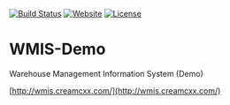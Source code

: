 [![Build Status](https://travis-ci.org/CreamCXX/WMIS-Demo.svg?branch=master)](https://travis-ci.org/CreamCXX/WMIS-Demo)
[![Website](https://img.shields.io/website-up-down-green-red/http/wmis.creamcxx.com.svg)](http://wmis.creamcxx.com/)
[![License](https://img.shields.io/github/license/CreamCXX/WMIS-Demo.svg)](/blob/master/LICENSE)

# WMIS-Demo
Warehouse Management Information System (Demo)

[http://wmis.creamcxx.com/](http://wmis.creamcxx.com/)
